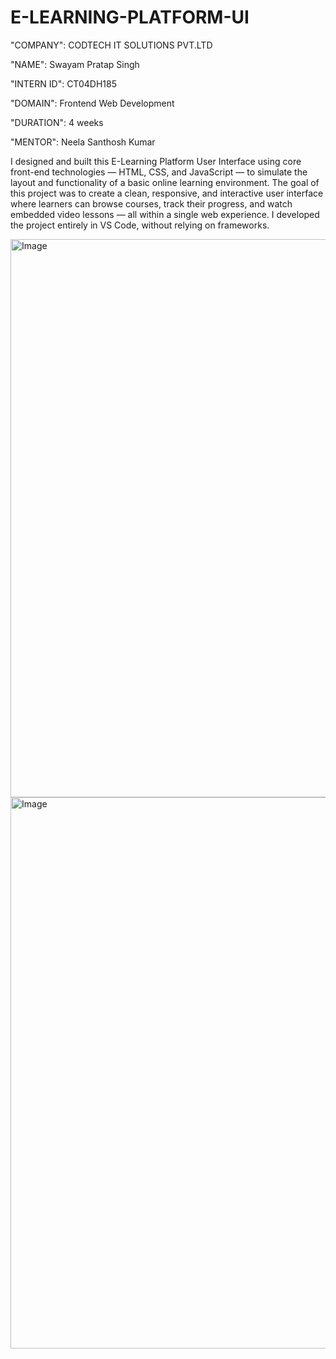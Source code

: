 # E-LEARNING-PLATFORM-UI

"COMPANY": CODTECH IT SOLUTIONS PVT.LTD

"NAME": Swayam Pratap Singh

"INTERN ID": CT04DH185

"DOMAIN": Frontend Web Development

"DURATION": 4 weeks

"MENTOR": Neela Santhosh Kumar

I designed and built this E-Learning Platform User Interface using core front-end technologies — HTML, CSS, and JavaScript — to simulate the layout and functionality of a basic online learning environment.
The goal of this project was to create a clean, responsive, and interactive user interface where learners can browse courses, track their progress, and watch embedded video lessons — all within a single web experience. I developed the project entirely in VS Code, without relying on frameworks.

<img width="1914" height="893" alt="Image" src="https://github.com/user-attachments/assets/3fe606dd-9972-42c7-bd73-b35c923f9277" />

<img width="1910" height="882" alt="Image" src="https://github.com/user-attachments/assets/abbd8696-de0b-4ede-be63-c3aef7ea5713" />
